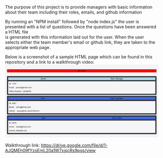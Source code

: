 The purpose of this project is to provide managers with basic information about their team
including their roles, emails, and github information

By running an "NPM install" followed by "node index.js" the user is presented with a list of questions.
Once the questions have been answered a HTML file <br>is generated with this information laid out for the user. 
When the user selects either the team member's email or github link, they are taken to the appropriate web page.

Below is a screenshot of a sample HTML page which can be found in this repository and a link to a walkthrough video:
![sample HTML image](./assets/samplehtml.png)

Walkthrough link: https://drive.google.com/file/d/1-AJQMEh09fYzsEmL20a1W7xsjcRs9pgs/view
